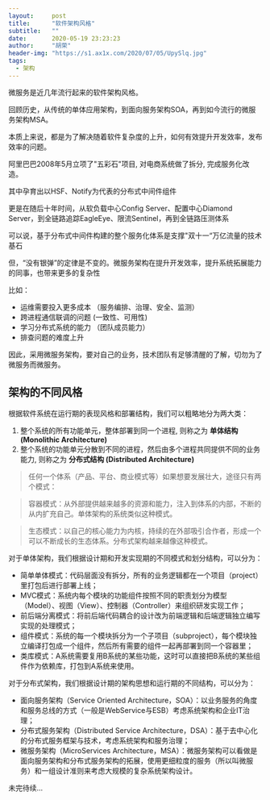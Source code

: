 ```yaml
---
layout:     post
title:      "软件架构风格"
subtitle:   ""
date:       2020-05-19 23:23:23
author:     "胡荣"
header-img: "https://s1.ax1x.com/2020/07/05/UpySlq.jpg"
tags:
  - 架构
---
```



微服务是近几年流行起来的软件架构风格。

回顾历史，从传统的单体应用架构，到面向服务架构SOA，再到如今流行的微服务架构MSA。

本质上来说，都是为了解决随着软件复杂度的上升，如何有效提升开发效率，发布效率的问题。

阿里巴巴2008年5月立项了"五彩石"项目, 对电商系统做了拆分, 完成服务化改造。

其中孕育出以HSF、Notify为代表的分布式中间件组件

更是在随后十年时间，从软负载中心Config Server、配置中心Diamond Server，到全链路追踪EagleEye、限流Sentinel，再到全链路压测体系

可以说，基于分布式中间件构建的整个服务化体系是支撑"双十一“万亿流量的技术基石

但，“没有银弹”的定律是不变的。微服务架构在提升开发效率，提升系统拓展能力的同事，也带来更多的复杂性

比如：

- 运维需要投入更多成本 （服务编排、治理、安全、监测）
- 跨进程通信联调的问题 (一致性、可用性)
- 学习分布式系统的能力 （团队成员能力）
- 排查问题的难度上升

因此，采用微服务架构，要对自己的业务，技术团队有足够清醒的了解，切勿为了微服务而微服务。

## 架构的不同风格

根据软件系统在运行期的表现风格和部署结构，我们可以粗略地分为两大类：

1. 整个系统的所有功能单元，整体部署到同一个进程, 则称之为 __单体结构 (Monolithic Architecture)__
2. 整个系统的功能单元分散到不同的进程，然后由多个进程共同提供不同的业务能力, 则称之为 __分布式结构 (Distributed Architecture)__

> 任何一个体系（产品、平台、商业模式等）如果想要发展壮大，途径只有两个模式：

> 容器模式：从外部提供越来越多的资源和能力，注入到体系的内部，不断的从内扩充自己。单体架构的系统类似这种模式。 

> 生态模式：以自己的核心能力为内核，持续的在外部吸引合作者，形成一个可以不断成长的生态体系。分布式架构越来越像这种模式。

对于单体架构，我们根据设计期和开发实现期的不同模式和划分结构，可以分为：

- 简单单体模式：代码层面没有拆分，所有的业务逻辑都在一个项目（project）里打包后进行部署上线；
- MVC模式：系统内每个模块的功能组件按照不同的职责划分为模型（Model）、视图（View）、控制器（Controller）来组织研发实现工作；
- 前后端分离模式：将前后端代码耦合的设计改为前端逻辑和后端逻辑独立编写实现的处理模式；
- 组件模式：系统的每一个模块拆分为一个子项目（subproject），每个模块独立编译打包成一个组件，然后所有需要的组件一起再部署到同一个容器里；
- 类库模式：A系统需要复用B系统的某些功能，这时可以直接把B系统的某些组件作为依赖库，打包到A系统来使用。

对于分布式架构，我们根据设计期的架构思想和运行期的不同结构，可以分为：

- 面向服务架构（Service Oriented Architecture，SOA）：以业务服务的角度和服务总线的方式（一般是WebService与ESB）考虑系统架构和企业IT治理；
- 分布式服务架构（Distributed Service Architecture，DSA）：基于去中心化的分布式服务框架与技术，考虑系统架构和服务治理；
- 微服务架构（MicroServices Architecture，MSA）：微服务架构可以看做是面向服务架构和分布式服务架构的拓展，使用更细粒度的服务（所以叫微服务）和一组设计准则来考虑大规模的复杂系统架构设计。

未完待续...

[1]: https://www.zhihu.com/question/51017125
[3]: https://www.cnblogs.com/xianshiwang/p/13230384.html
[4]: https://blog.csdn.net/suifeng3051/article/details/53992560
[5]: https://www.zhihu.com/question/56125281